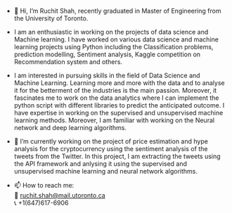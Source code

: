 - 👋 Hi, I’m Ruchit Shah, recently graduated in Master of Engineering from the University of Toronto. 
 
- I am an enthusiastic in working on the projects of data science and Machine learning. I have worked on various data science and machine learning projects using Python including the Classification problems, prediction modelling, Sentiment analysis, Kaggle competition on Recommendation system and others. 

- I am interested in pursuing skills in the field of Data Science and Machine Learning. Learning more and more with the data and to analyse it for the betterment of the industries is the main passion. Moreover, it fascinates me to work on the data analytics where I can implement the python script with different libraries to predict the anticipated outcome. I have expertise in working on the supervised and unsupervised machine learning methods. Moreover, I am familiar with working on the Neural network and deep learning algorithms.  
  
- 🌱 I’m currently working on the project of price estimation and hype analysis for the cryptocurrency using the sentiment analysis of the tweets from the Twitter. In this project, I am extracting the tweets using the API framework and anlysing it using the supervised and unsupervised machine learning and neural network algorithms.  

- 📫 How to reach me: 
  <br/>📧 ruchit.shah@mail.utoronto.ca
  <br/>📞 +1(647)617-6906
  
  
<!---
ruchitshah03/ruchitshah03 is a ✨ special ✨ repository because its `README.md` (this file) appears on your GitHub profile.
You can click the Preview link to take a look at your changes.
--->
